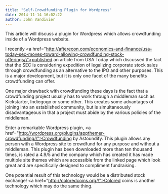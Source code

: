 ```yaml
---
title: "Self-Crowdfunding Plugin for Wordpress"
date: 2014-11-14 16:02:22
author: John Vandivier
---
```




This article will discuss a plugin for Wordpress which allows crowdfunding inside of a Wordpress website.

I recently <a href=\"http://afterecon.com/economics-and-finance/usa-today-sec-moves-toward-allowing-crowdfunding-stock-offerings/\">published an article</a> from USA Today which discussed the fact that the SEC is considering expedition of legalizing corporate stock sales through crowdfunding as an alternative to the IPO and other purposes. This is a major development, but it is only one facet of the many benefits crowdfunding can offer.

One major drawback with crowdfunding these days is the fact that a crowdfunding project usually has to work through a middleman such as Kickstarter, Indiegogo or some other. This creates some advantages of joining into an established community, but is simultaneously disadvantageous in that a project must abide by the various policies of the middleman.

Enter a remarkable Wordpress plugin, <a href=\"http://wordpress.org/plugins/appthemer-crowdfunding/\">Crowdfunding by Astoundify</a>. This plugin allows any person with a Wordpress site to crowdfund for any purpose and without a middleman. This plugin has been downloaded more than ten thousand times, is rated a 4.9/5 and the company which has created it has made multiple site themes which are accessible from the linked page which look great and are specifically designed to compliment fundraising.

One potential result of this technology would be a distributed stock exchange! <a href=\"http://coloredcoins.org/\">Colored coins</a> is another technology which may do the same thing.